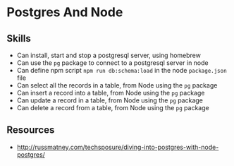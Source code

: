 # Postgres And Node

## Skills

- Can install, start and stop a postgresql server, using homebrew
- Can use the `pg` package to connect to a postgresql server in node
- Can define npm script `npm run db:schema:load` in the node `package.json` file
- Can select all the records in a table, from Node using the `pg` package
- Can insert a record into a table, from Node using the `pg` package
- Can update a record in a table, from Node using the `pg` package
- Can delete a record from a table, from Node using the `pg` package

## Resources

- http://russmatney.com/techsposure/diving-into-postgres-with-node-postgres/
